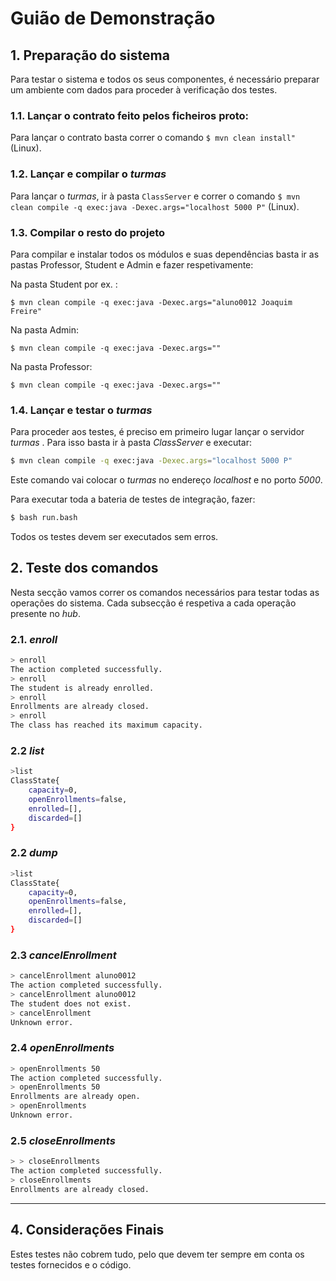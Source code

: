 # Guião de Demonstração


## 1. Preparação do sistema

Para testar o sistema e todos os seus componentes, é necessário preparar um ambiente com dados para proceder à verificação dos testes.

### 1.1. Lançar o contrato feito pelos ficheiros proto:

Para lançar o contrato basta correr o comando
`$ mvn clean install"` (Linux).


### 1.2. Lançar e compilar o *turmas*

Para lançar o *turmas*, ir à pasta `ClassServer` e correr o comando
`$ mvn clean compile -q exec:java -Dexec.args="localhost 5000 P"` (Linux).

### 1.3. Compilar o resto do projeto

Para compilar e instalar todos os módulos e suas dependências basta ir as pastas Professor, Student e Admin e fazer respetivamente:

Na pasta Student por ex. :
```
$ mvn clean compile -q exec:java -Dexec.args="aluno0012 Joaquim Freire"
```

Na pasta Admin:
```
$ mvn clean compile -q exec:java -Dexec.args=""
```

Na pasta Professor:
```
$ mvn clean compile -q exec:java -Dexec.args=""
```


### 1.4. Lançar e testar o *turmas*

Para proceder aos testes, é preciso em primeiro lugar lançar o servidor *turmas* .
Para isso basta ir à pasta *ClassServer* e executar:

```sh
$ mvn clean compile -q exec:java -Dexec.args="localhost 5000 P"
```

Este comando vai colocar o *turmas* no endereço *localhost* e no porto *5000*.


Para executar toda a bateria de testes de integração, fazer:

```sh
$ bash run.bash
```

Todos os testes devem ser executados sem erros.


## 2. Teste dos comandos

Nesta secção vamos correr os comandos necessários para testar todas as operações do sistema.
Cada subsecção é respetiva a cada operação presente no *hub*.

### 2.1. *enroll*

```sh
> enroll
The action completed successfully.
> enroll
The student is already enrolled.
> enroll
Enrollments are already closed.
> enroll
The class has reached its maximum capacity.
```

### 2.2 *list*
```sh
>list
ClassState{
	capacity=0,
	openEnrollments=false,
	enrolled=[],
	discarded=[]
}
```

### 2.2 *dump*
```sh
>list
ClassState{
	capacity=0,
	openEnrollments=false,
	enrolled=[],
	discarded=[]
}
```

### 2.3 *cancelEnrollment*

```sh
> cancelEnrollment aluno0012
The action completed successfully.
> cancelEnrollment aluno0012
The student does not exist.
> cancelEnrollment
Unknown error.
```

### 2.4 *openEnrollments*

```sh
> openEnrollments 50
The action completed successfully.
> openEnrollments 50
Enrollments are already open.
> openEnrollments
Unknown error.
```

### 2.5 *closeEnrollments*

```sh
> > closeEnrollments 
The action completed successfully.
> closeEnrollments 
Enrollments are already closed.
```

----

## 4. Considerações Finais

Estes testes não cobrem tudo, pelo que devem ter sempre em conta os testes fornecidos e o código.